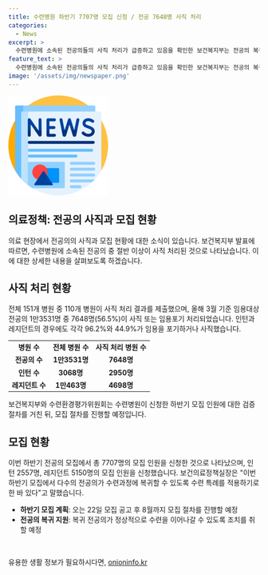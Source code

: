 ```yaml
---
title: 수련병원 하반기 7707명 모집 신청 / 전공 7648명 사직 처리
categories:
  - News
excerpt: >
  수련병원에 소속된 전공의들의 사직 처리가 급증하고 있음을 확인한 보건복지부는 전공의 복귀를 유도하기 위해 다양한 조치를 취하고 있다. 올해 3월 기준으로 전공의 중 56.5%가 사직 또는 임용포기한 것으로 나타났으며, 이에 대한 조치로 하반기 전공의 모집에 수련 특례를 적용하고, 복귀 전공의가 수련을 이어나갈 수 있도록 지원할 계획이다. 여기에는 보건복지부와 수련환경평가위원회의 검증 절차와 모집 공고로 복귀를 유도하는 등의 조치가 포함된다.
feature_text: >
  수련병원에 소속된 전공의들의 사직 처리가 급증하고 있음을 확인한 보건복지부는 전공의 복귀를 유도하기 위해 다양한 조치를 취하고 있다. 올해 3월 기준으로 전공의 중 56.5%가 사직 또는 임용포기한 것으로 나타났으며, 이에 대한 조치로 하반기 전공의 모집에 수련 특례를 적용하고, 복귀 전공의가 수련을 이어나갈 수 있도록 지원할 계획이다. 여기에는 보건복지부와 수련환경평가위원회의 검증 절차와 모집 공고로 복귀를 유도하는 등의 조치가 포함된다.
image: '/assets/img/newspaper.png'
---
```


<p><img src="/assets/img/newspaper.png" alt="kimp 속보" /></p>

<h2>의료정책: 전공의 사직과 모집 현황</h2>

<p data-ke-size="size16">의료 현장에서 전공의의 사직과 모집 현황에 대한 소식이 있습니다. 보건복지부 발표에 따르면, 수련병원에 소속된 전공의 중 절반 이상이 사직 처리된 것으로 나타났습니다. 이에 대한 상세한 내용을 살펴보도록 하겠습니다.</p>

<h2 data-ke-size="size26">사직 처리 현황</h2>

<p data-ke-size="size16">전체 151개 병원 중 110개 병원이 사직 처리 결과를 제출했으며, 올해 3월 기준 임용대상 전공의 1만3531명 중 7648명(56.5%)이 사직 또는 임용포기 처리되었습니다. 인턴과 레지던트의 경우에도 각각 96.2%와 44.9%가 임용을 포기하거나 사직했습니다.</p>

<table>
  <tr>
    <td style="text-align: center; height: 17px;"><b>병원 수</b></td>
    <td style="text-align: center; height: 17px;"><b>전체 병원 수</b></td>
    <td style="text-align: center; height: 17px;"><b>사직 처리 병원 수</b></td>
  </tr>
  <tr>
    <td style="text-align: center; height: 17px;"><b>전공의 수</b></td>
    <td style="text-align: center; height: 17px;"><b>1만3531명</b></td>
    <td style="text-align: center; height: 17px;"><b>7648명</b></td>
  </tr>
  <tr>
    <td style="text-align: center; height: 17px;"><b>인턴 수</b></td>
    <td style="text-align: center; height: 17px;"><b>3068명</b></td>
    <td style="text-align: center; height: 17px;"><b>2950명</b></td>
  </tr>
  <tr>
    <td style="text-align: center; height: 17px;"><b>레지던트 수</b></td>
    <td style="text-align: center; height: 17px;"><b>1만463명</b></td>
    <td style="text-align: center; height: 17px;"><b>4698명</b></td>
  </tr>
</table>

<p data-ke-size="size16">보건복지부와 수련환경평가위원회는 수련병원이 신청한 하반기 모집 인원에 대한 검증 절차를 거친 뒤, 모집 절차를 진행할 예정입니다.</p>

<h2 data-ke-size="size26">모집 현황</h2>

<p data-ke-size="size16">이번 하반기 전공의 모집에서 총 7707명의 모집 인원을 신청한 것으로 나타났으며, 인턴 2557명, 레지던트 5150명의 모집 인원을 신청했습니다. 보건의료정책실장은 "이번 하반기 모집에서 다수의 전공의가 수련과정에 복귀할 수 있도록 수련 특례를 적용하기로 한 바 있다"고 말했습니다.</p>

<ul>
  <li><b>하반기 모집 계획</b>: 오는 22일 모집 공고 후 8월까지 모집 절차를 진행할 예정</li>
  <li><b>전공의 복귀 지원</b>: 복귀 전공의가 정상적으로 수련을 이어나갈 수 있도록 조치를 취할 예정</li>
</ul>

<p data-ke-size="size16">&nbsp;</p>
유용한 생활 정보가 필요하시다면, <a href="https://onioninfo.kr" rel="dofollow">onioninfo.kr</a>


